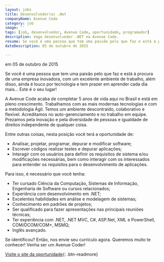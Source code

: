 ```yaml
---
layout: jobs
title: Desenvolvedor(a) .Net
companyName: Avenue Code
category: job
image: ''
tags: [job, desenvolvedor, Avenue Code, oportunidade, programador]
description: Vaga desenvolvedor .NET na Avenue Code.
resume: Se você é uma pessoa que tem uma paixão pelo que faz e está à procura de uma empresa inovadora, com um excelente ambiente de trabalho, além disso, ainda é louco por tecnologia e tem prazer em aprender cada dia mais... Este é o seu lugar!
dateDescription: 05 de outubro de 2015

---
```

<p class="post-meta"> em 05 de outubro de 2015</p>

Se você é uma pessoa que tem uma paixão pelo que faz e está à procura de uma empresa inovadora, com um excelente ambiente de trabalho, além disso, ainda é louco por tecnologia e tem prazer em aprender cada dia mais...
Este é o seu lugar!

A Avenue Code acaba de completar 5 anos de vida aqui no Brasil e está em pleno crescimento. Trabalhamos com as mais modernas tecnologias e com a metodologia Ágil. Temos um ambiente descontraído, colaborativo e flexível. Acreditamos no auto-gerenciamento e no trabalho em equipe. Prezamos pela inovação e pela diversidade de pessoas e igualdade de direitos independente de qualquer coisa.

Entre outras coisas, nesta posição você terá a oportunidade de:

- Analisar, projetar, programar, depurar e modificar software;
- Escrever códigos realizar testes e depurar aplicações;
- Interagir com os usuários para definir os requisitos de sistema e/ou modificações necessárias, bem como interagir com os interessados ​​para entender os requisitos para o desenvolvimento de aplicações.

Para isso, é necessário que você tenha:

- Ter cursado Ciência da Computação, Sistemas de Informação, Engenharia de Software ou cursos relacionados;
- Experiência com desenvolvimento em .NET;
- Excelentes habilidades em análise e modelagem de sistemas;
- Conhecimento em padrões de projetos;
- Ser qualificado para fazer apresentações nas principais reuniões técnicas;
- Ter experiência com .NET, .NET MVC, C#, ASP.Net, XML e PowerShell, COM/DCOM/COM+, MSMQ;
- Inglês avançado.

Se identificou? Então, nos envie seu currículo agora. Queremos muito te conhecer!
Venha ser um Avenue Coder!

[Visite o site da oportunidade](http://avenuecode.com/careers/position/107467){: .btn-readmore}
